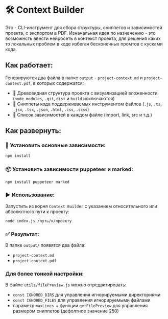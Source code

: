 # 🛠 Context Builder

Это - CLI-инструмент для сбора структуры, сниппетов и зависимостей проекта, с экспортом в PDF.
Изначальная идея по назначению - это возможнсть ввести нейросеть в контекст проекта, для решения каких то локальных проблем в коде избегая бесконечных промтов с кусками кода.


## Как работает:

Генерируются два файла в папке `output` - `project-context.md` и `project-context.pdf`, в которых содержатся:

- 🌳 Древовидная структура проекта с визуализацией вложенности (`node_modules`, `.git`, `dist` и `build` исключаются)
- 📄 Сниппеты кода поддерживаемых инструментом файлов (`.js`, `.ts`, `.jsx`, `.tsx`, `.json`, `.html`, `.css`, `.scss`)
- 🔗 Список зависимостей в каждом файле (import, link, src и т.д.)


## Как развернуть:

### 🚀 Установить основные зависимости:

```bash
npm install
```

### 📦 Установить зависимости puppeteer и marked:

```bash
npm install puppeteer marked
```

### ▶️ Использование:

Запустить из корня `Context Builder` с указанием относительного или абсолютного пути к проекту:

```bash
node index.js /путь/к/проекту
```

### ✅ Результат: 

В папке `output/` появятся два файла:

- `project-context.md`
- `project-context.pdf`

### Для более тонкой настройки:

В файле `utils/filePreview.js` можно отредактировать:

- `const IGNORED_DIRS` для управления игнорируемыми директориями
- `const IGNORED_FILES` для управления игнорируемыми файлами
- параметр `maxLines =` функции `getFilePreview` для управления размером сниппетов (дефолтное значение 250)